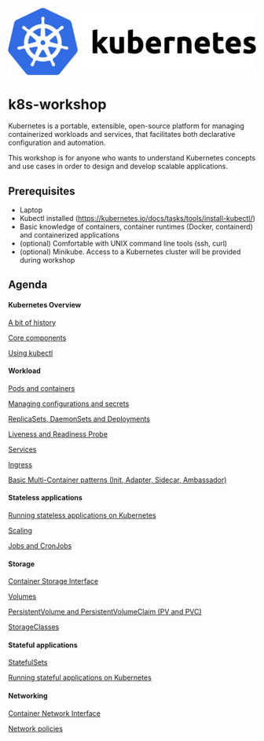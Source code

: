 <img src="images/kubernetes.png" alt="Kubernetes" style="zoom:50%;" />

# k8s-workshop

Kubernetes is a portable, extensible, open-source platform for managing containerized workloads and services, that facilitates both declarative configuration and automation.

This workshop is for anyone who wants to understand Kubernetes concepts and use cases in order to design and develop scalable applications.



## Prerequisites

- Laptop
- Kubectl installed (https://kubernetes.io/docs/tasks/tools/install-kubectl/)
- Basic knowledge of containers, container runtimes (Docker, containerd) and containerized applications
- (optional) Comfortable with UNIX command line tools (ssh, curl)
- (optional) Minikube. Access to a Kubernetes cluster will be provided during workshop



## Agenda

#### Kubernetes Overview

[A bit of history](./01-Overview/01-History.md)

[Core components](./01-Overview/02-Core.md)

[Using kubectl](./01-Overview/03-kubectl.md)

#### Workload

[Pods and containers](./02-Workload/01-Pods.md)

[Managing configurations and secrets](./02-Workload/02-ConfigMap.md)

[ReplicaSets, DaemonSets and Deployments](./02-Workload/03-Deployments.md)

[Liveness and Readiness Probe](./02-Workload/04-Probes.md)

[Services](./02-Workload/05-Services.md)

[Ingress](./02-Workload/06-Ingress.md)

[Basic Multi-Container patterns (Init, Adapter, Sidecar, Ambassador)](./02-Workload/07-Patterns.md)

#### Stateless applications

[Running stateless applications on Kubernetes](./03-Stateless/01-App.md)

[Scaling](./03-Stateless/02-Scaling.md)

[Jobs and CronJobs](./03-Stateless/03-Jobs.md)

#### Storage

[Container Storage Interface](./04-Storage/01-CSI.md)

[Volumes](./04-Storage/02-Volumes.md)

[PersistentVolume and PersistentVolumeClaim (PV and PVC)](./04-Storage/03-PVC.md)

[StorageClasses](./04-Storage/04-StorageClass.md)

#### Stateful applications

[StatefulSets](./05-Stateful/05-StatefulSets.md)

[Running stateful applications on Kubernetes](./05-Stateful/02-App.md)

#### Networking

[Container Network Interface](./06-Networking/01-CNI.md)

[Network policies](./06-Networking/02-Policies.md)